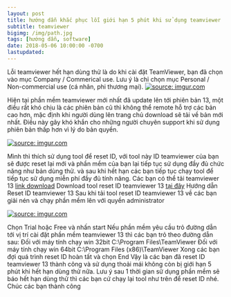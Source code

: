 ```yaml
---
layout: post
title: hướng dẫn khắc phục lỗi giới hạn 5 phút khi sử dụng teamviewer
subtitle: teamviewer
bigimg: /img/path.jpg
tags: [hướng dẫn, software]
date: 2018-05-06 10:00:00 -0700
lastupdated: 
---
```


Lỗi teamviewer hết hạn dùng thử là do khi cài đặt TeamViewer, bạn đã chọn vào mục Company / Commerical use. Lưu ý là chỉ chọn mục Personal / Non-commercial use (cá nhân, phi thương mại).
<a href="https://imgur.com/YfpbdA8"><img src="https://i.imgur.com/YfpbdA8.jpg" title="source: imgur.com" /></a>

Hiện tại phần mềm teamviewer mới nhất đã update lên tới phiên bản 13, một điều rất khó chịu là các phiên bản cũ thì không thể remote hỗ trợ các bản cao hơn, mặc định khi người dùng lên trang chủ download sẽ tải về bản mới nhất. Điều này gây khó khắn cho những người chuyên support khi sử dụng phiên bản thấp hơn vì lý do bản quyền.

<a href="https://imgur.com/bNU5I6w"><img src="https://i.imgur.com/bNU5I6w.jpg" title="source: imgur.com" /></a>

Mình thì thích sử dụng tool để reset ID, với tool này ID teamviewer của bạn sẽ được reset lại mới và phần mềm của bạn lại tiếp tục sử dụng đầy đủ chức năng như bản dùng thử. và sau khi hết hạn các bạn tiếp tục chạy tool để tiếp tục sử dụng miễn phí đầy đủ tính năng.
Các bạn có thể tải teamviewer 13 [link download]( https://www.teamviewer.com/en/download/windows/)
Download tool reset ID teamviewer 13 [tại đây]( https://app.box.com/s/o21hzc88nqftkuomoo9h3s6ssgsv9mzg) 
Hướng dẫn Reset ID teamviewer 13
Sau khi tải tool reset ID teamviewer 13 về các bạn giải nén và chạy phần mềm lên với quyền administrator

<a href="https://imgur.com/O2zAl78"><img src="https://i.imgur.com/O2zAl78.jpg" title="source: imgur.com" /></a>

Chọn Trial hoặc Free và nhấn start
Nếu phần mềm yêu cầu trỏ đường dẫn tới vị trí cài đặt phần mềm teamviewer 13 thì các bạn trỏ theo đường dẫn sau:
Đối với máy tính chạy win 32bit  C:\Program Files\TeamViewer
Đối với máy tính chạy win 64bit  C:\Program Files (x86)\TeamViewer
Xong các bạn đợi quá trình reset ID hoàn tất và chọn End
Vậy là các bạn đã reset ID teamviewer 13 thành công và sử dụng thoải mái không còn bị giới hạn 5 phút khi hết hạn dùng thử nữa. Lưu ý sau 1 thời gian sử dụng phần mềm sẽ báo hết hạn dùng thử thì các bạn cứ chạy lại tool như trên để reset ID nhé. Chúc các bạn thành công

<div id="fb-root"></div>
<script>(function(d, s, id) {
  var js, fjs = d.getElementsByTagName(s)[0];
  if (d.getElementById(id)) return;
  js = d.createElement(s); js.id = id;
  js.src = 'https://connect.facebook.net/vi_VN/sdk.js#xfbml=1&version=v2.12';
  fjs.parentNode.insertBefore(js, fjs);
}(document, 'script', 'facebook-jssdk'));</script>

<div class="fb-comments" data-href="http://thachtha.me" data-numposts="5"></div>
